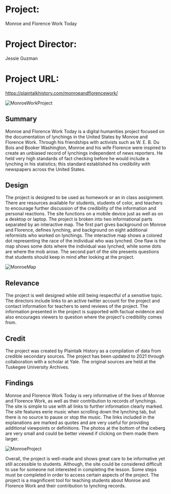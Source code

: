 # Project:
Monroe and Florence Work Today 
# Project Director:
Jessie Guzman
# Project URL:
https://plaintalkhistory.com/monroeandflorencework/

![MonroeWorkProject](https://kelsiesmith.github.io/kelsiesmith/images/Monroe1.png)

## Summary

Monroe and Florence Work Today is a digital humanities project focused on the documentation of lynchings in the United States by Monroe and Florence Work. Through his friendships with activists such as W. E. B. Du Bois and Booker Washington, Monroe and his wife Florence were inspired to create an unbiased record of lynchings independent of news reporters. He held very high standards of fact checking before he would include a lynching in his statistics; this standard established his credibility with newspapers across the United States.  

## Design

The project is designed to be used as homework or an in class assignment. There are resources available for students, students of color, and teachers to encourage further discussion of the credibility of the information and personal reactions. The site functions on a mobile device just as well as on a desktop or laptop. The project is broken into two informational parts separated by an interactive map. The first part gives background on Monroe and Florence, defines lynching, and background on eight additional reformists who worked on lynchings. The interactive map shows a colored dot representing the race of the individual who was lynched. One flaw is the map shows some dots where the individual was lynched, while some dots are where the mob arose. The second part of the site presents questions that students should keep in mind after looking at the project. 

![MonroeMap](https://kelsiesmith.github.io/kelsiesmith/images/Monroe3.png)

## Relevance 

The project is well designed while still being respectful of a sensitive topic. The directors include links to an active twitter account for the project and contact information for teachers to send reviews of the project. The information presented in the project is supported with factual evidence and also encourages viewers to question where the project's credibility comes from. 

## Credit 

The project was created by Plaintalk History as a compilation of data from credible secondary sources. The project has been updated to 2021 through collaboration with a scholar at Yale. The original sources are held at the Tuskegee University Archives. 

## Findings 

Monroe and Florence Work Today is very informative of the lives of Monroe and Florence Work, as well as their contribution to records of lynchings. The site is simple to use with all links to further information clearly marked. The site features eerie music when scrolling down the lynching tab, but there is no source to pause or stop the music. The links included in the explanations are marked as quotes and are very useful for providing additional viewpoints or definitions. The photos at the bottom of the iceberg are very small and could be better viewed if clicking on them made them larger. 

![MonroeProject](https://kelsiesmith.github.io/kelsiesmith/images/Monroe2.png)

Overall, the project is well-made and shows great care to be informative yet still accessible to students. Although, the site could be considered difficult to use for someone not interested in completing the lesson. Some steps must be completed in order to access certain aspects of the project. The project is a magnificent tool for teaching students about Monroe and Florence Work and their contribution to lynching records. 


